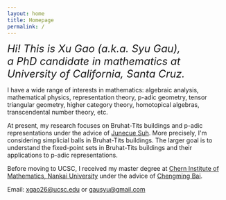 ```yaml
---
layout: home
title: Homepage
permalink: /
---
```


<font size="5"> *Hi! This is Xu Gao (a.k.a. Syu Gau),<br> a PhD candidate in mathematics at<br> University of California, Santa Cruz.*</font>

I have a wide range of interests in mathematics: algebraic analysis, mathematical physics, representation theory, p-adic geometry, tensor triangular geometry, higher category theory, homotopical algebras, transcendental number theory, etc. 

At present, my research focuses on Bruhat-Tits buildings and p-adic representations under the advice of [Junecue Suh](https://www.math.ucsc.edu/people/faculty.php?uid=jusuh). More precisely, I'm considering simplicial balls in Bruhat-Tits buildings. The larger goal is to understand the fixed-point sets in Bruhat-Tits buildings and their applications to p-adic representations.

Before moving to UCSC, I received my master degree at [Chern Institute of Mathematics, Nankai University](http://en.cim.nankai.edu.cn/) under the advice of [Chengming Bai](http://en.cim.nankai.edu.cn/info/1142/1295.htm). 

Email: <xgao26@ucsc.edu> or <gausyu@gmail.com>
